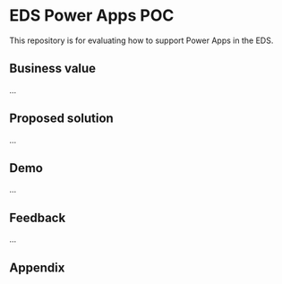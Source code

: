# EDS Power Apps POC

This repository is for evaluating how to support Power Apps in the EDS.


## Business value

…

## Proposed solution

…

## Demo

…

## Feedback

…

## Appendix


